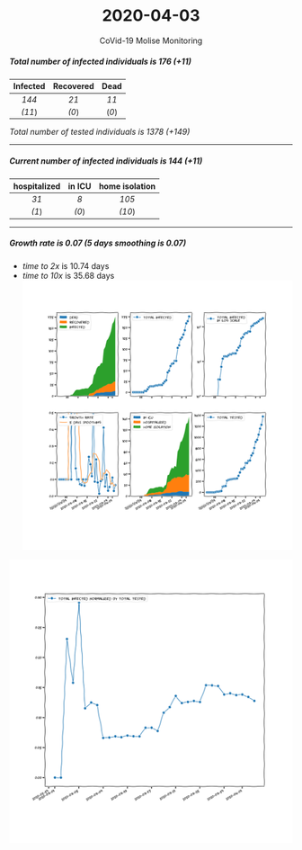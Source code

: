<div align='center'>

# 2020-04-03
CoVid-19 Molise Monitoring
</div>

##### Total number of infected individuals is 176 (+11)
Infected | Recovered | Dead
:---: | :---: | :---:
*144* | *21* | *11*
*(11*) | *(0*) | (*0*)

*Total number of tested individuals is 1378 (+149)*
***
##### Current number of infected individuals is 144 (+11)
hospitalized | in ICU | home isolation
:---: | :---: | :---:
*31* |*8* |*105*
*(1*) |*(0*) |*(10*)
***
##### Growth rate is 0.07 (5 days smoothing is 0.07)
- *time to 2x* is 10.74 days
- *time to 10x* is 35.68 days
![stats][stats]

![infected_normalized][infected_normalized]

[stats]: stats_Molise.png
[infected_normalized]: infected_normalized_Molise.png
